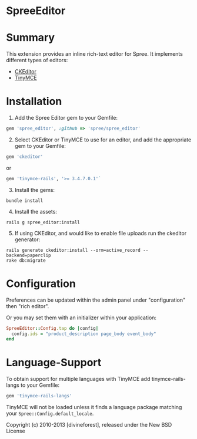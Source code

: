 SpreeEditor
===========

# Summary

This extension provides an inline rich-text editor for Spree. It implements different types of editors:

- [CKEditor](http://ckeditor.com/)
- [TinyMCE](http://www.tinymce.com/)

# Installation

1. Add the Spree Editor gem to your Gemfile:

```ruby
gem 'spree_editor', :github => 'spree/spree_editor'
```

2. Select CKEditor or TinyMCE to use for an editor, and add the appropriate gem to your Gemfile:

```ruby
gem 'ckeditor'
```

or

```ruby
gem 'tinymce-rails', '>= 3.4.7.0.1'`
```

3. Install the gems:

```shell
bundle install
```

4. Install the assets:

```shell
rails g spree_editor:install
```

5. If using CKEditor, and would like to enable file uploads run the ckeditor generator:

```shell
rails generate ckeditor:install --orm=active_record --backend=paperclip
rake db:migrate
```

# Configuration

Preferences can be updated within the admin panel under "configuration" then "rich editor".

Or you may set them with an initializer within your application:

```ruby
SpreeEditor::Config.tap do |config|
  config.ids = "product_description page_body event_body"
end
```

# Language-Support

To obtain support for multiple languages with TinyMCE add tinymce-rails-langs to your Gemfile:

```ruby
gem 'tinymce-rails-langs'
```

TinyMCE will not be loaded unless it finds a language package matching your `Spree::Config.default_locale`.

Copyright (c) 2010-2013 [divineforest], released under the New BSD License

